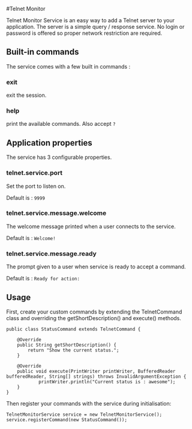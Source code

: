 #Telnet Monitor

Telnet Monitor Service is an easy way to add a Telnet server to your application. The server is a simple 
query / response service. No login or password is offered so proper network restriction are required.


## Built-in commands

The service comes with a few built in commands :

### exit 
exit the session.

### help
print the available commands. Also accept `?`

## Application properties

The service has 3 configurable properties.

### telnet.service.port
	
Set the port to listen on.

Default is : `9999`

### telnet.service.message.welcome

The welcome message printed when a user connects to the service.

Default is :  `Welcome!`

### telnet.service.message.ready

The prompt given to a user when service is ready to accept a command.

Default is : `Ready for action: `

## Usage

First, create your custom commands by extending the TelnetCommand class and overriding the getShortDescription() and 
execute() methods.

	public class StatusCommand extends TelnetCommand {

		@Override
		public String getShortDescription() {
			return "Show the current status.";
		}

		@Override
		public void execute(PrintWriter printWriter, BufferedReader bufferedReader, String[] strings) throws InvalidArgumentException {
				printWriter.println("Current status is : awesome");
		}
	}


Then register your commands with the service during initialisation: 

	TelnetMonitorService service = new TelnetMonitorService();
	service.registerCommand(new StatusCommand());
